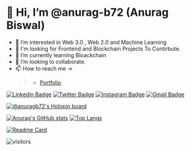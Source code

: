# 👋 Hi, I’m @anurag-b72 (Anurag Biswal)
- 👀 I’m interested in Web 3.0 , Web 2.0 and Machine Learning 
- 🙌 I'm looking for Frontend and Blockchain Projects To Contirbute.
- 🌱 I’m currently learning Bloackchain
- 💞️ I’m looking to collaborate.
- 📫 How to reach me ->
     > * [Portfolio](https://anurag-b72.github.io/MyPortfolio/ "Website")
     
[![Linkedin Badge](https://img.shields.io/badge/-anuragbiswal72-blue?style=flat-square&logo=Linkedin&logoColor=white&link=https://www.linkedin.com/in/anurag-biswal72/)](https://www.linkedin.com/in/anurag-biswal72/)
[![Twitter Badge](https://img.shields.io/badge/-@AnuragBiswal72-1ca0f1?style=flat-square&labelColor=1ca0f1&logo=twitter&logoColor=white&link=https://twitter.com/AnuragBiswal72)](https://twitter.com/AnuragBiswal72)
[![Instagram Badge](https://img.shields.io/badge/-@mr._anuragbiswal/-f56040?style=flat-square&logo=instagram&logoColor=white&link=https://www.instagram.com/mr._anuragbiswal/)](https://www.instagram.com/mr._anuragbiswal/)
[![Gmail Badge](https://img.shields.io/badge/-anurag.biswal0702@gmail.com-db4437?style=flat-square&logo=Gmail&logoColor=white&link=mailto:anurag.biswal0702@gmail.com)](mailto:anurag.biswal0702@gmail.com)

[![@anuragb72's Holopin board](https://holopin.me/anuragb72)](https://holopin.io/@anuragb72)

[![Anurag's GitHub stats](https://github-readme-stats.vercel.app/api?username=anurag-b72&show_icons=true&&bg_color=022949&theme=dark#gh-dark-mode-only&count_private=true)](https://github.com/anuraghazra/github-readme-stats)
[![Top Langs](https://github-readme-stats.vercel.app/api/top-langs/?username=anurag-b72&hide_progress=true)](https://github.com/anurag-b72/github-readme-stats)
<!-- [![Top Langs](https://github-readme-stats.vercel.app/api/top-langs/?username=anurag-b72)](https://github.com/anurag-b72/github-readme-stats) -->
<!-- [![Top Langs](https://github-readme-stats.vercel.app/api/top-langs/?username=anurag-b72&layout=compact)](https://github.com/anurag-b72/github-readme-stats) -->

[![Readme Card](https://github-readme-stats.vercel.app/api/pin/?username=anurag-b72&repo=github-readme-stats)](https://github.com/anurag-b72/github-readme-stats)


![visitors](https://visitor-badge.laobi.icu/badge?page_id=anurag-b72.anurag-b72/)

<!---
anurag-b72/anurag-b72 is a ✨ special ✨ repository because its `README.md` (this file) appears on your GitHub profile.
You can click the Preview link to take a look at your changes.
--->


